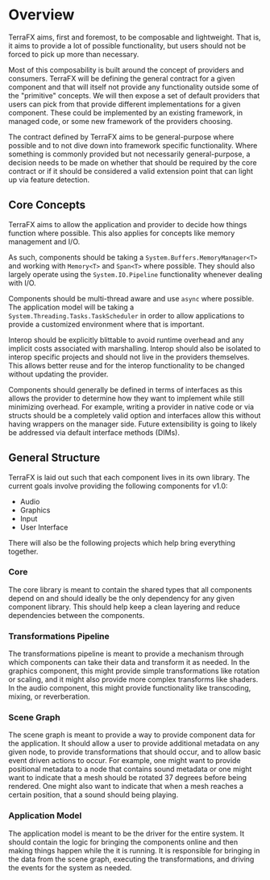 # Overview

TerraFX aims, first and foremost, to be composable and lightweight. That is, it
aims to provide a lot of possible functionality, but users should not be forced
to pick up more than necessary.

Most of this composability is built around the concept of providers and consumers.
TerraFX will be defining the general contract for a given component and that will
itself not provide any functionality outside some of the "primitive" concepts. We
will then expose a set of default providers that users can pick from that provide
different implementations for a given component. These could be implemented by an
existing framework, in managed code, or some new framework of the providers choosing.

The contract defined by TerraFX aims to be general-purpose where possible and to
not dive down into framework specific functionality. Where something is commonly
provided but not necessarily general-purpose, a decision needs to be made on whether
that should be required by the core contract or if it should be considered a valid
extension point that can light up via feature detection.

## Core Concepts

TerraFX aims to allow the application and provider to decide how things function
where possible. This also applies for concepts like memory management and I/O.

As such, components should be taking a `System.Buffers.MemoryManager<T>` and
working with `Memory<T>` and `Span<T>` where possible. They should also largely
operate using the `System.IO.Pipeline` functionality whenever dealing with I/O.

Components should be multi-thread aware and use `async` where possible. The application
model will be taking a `System.Threading.Tasks.TaskScheduler` in order to allow
applications to provide a customized environment where that is important.

Interop should be explicitly blittable to avoid runtime overhead and any implicit
costs associated with marshalling. Interop should also be isolated to interop
specific projects and should not live in the providers themselves. This allows
better reuse and for the interop functionality to be changed without updating
the provider.

Components should generally be defined in terms of interfaces as this allows the
provider to determine how they want to implement while still minimizing overhead.
For example, writing a provider in native code or via structs should be a completely
valid option and interfaces allow this without having wrappers on the manager side.
Future extensibility is going to likely be addressed via default interface methods
(DIMs).

## General Structure

TerraFX is laid out such that each component lives in its own library. The current
goals involve providing the following components for v1.0:
* Audio
* Graphics
* Input
* User Interface

There will also be the following projects which help bring everything together.

### Core

The core library is meant to contain the shared types that all components depend
on and should ideally be the only dependency for any given component library.
This should help keep a clean layering and reduce dependencies between the components.

### Transformations Pipeline

The transformations pipeline is meant to provide a mechanism through which components
can take their data and transform it as needed. In the graphics component, this
might provide simple transformations like rotation or scaling, and it might also
provide more complex transforms like shaders. In the audio component, this might
provide functionality like transcoding, mixing, or reverberation.

### Scene Graph

The scene graph is meant to provide a way to provide component data for the
application. It should allow a user to provide additional metadata on any
given node, to provide transformations that should occur, and to allow basic
event driven actions to occur. For example, one might want to provide
positional metadata to a node that contains sound metadata or one might want to
indicate that a mesh should be rotated 37 degrees before being rendered. One
might also want to indicate that when a mesh reaches a certain position, that a
sound should being playing.

### Application Model

The application model is meant to be the driver for the entire system. It should
contain the logic for bringing the components online and then making things
happen while the it is running. It is responsible for bringing in the data from
the scene graph, executing the transformations, and driving the events for the
system as needed.

